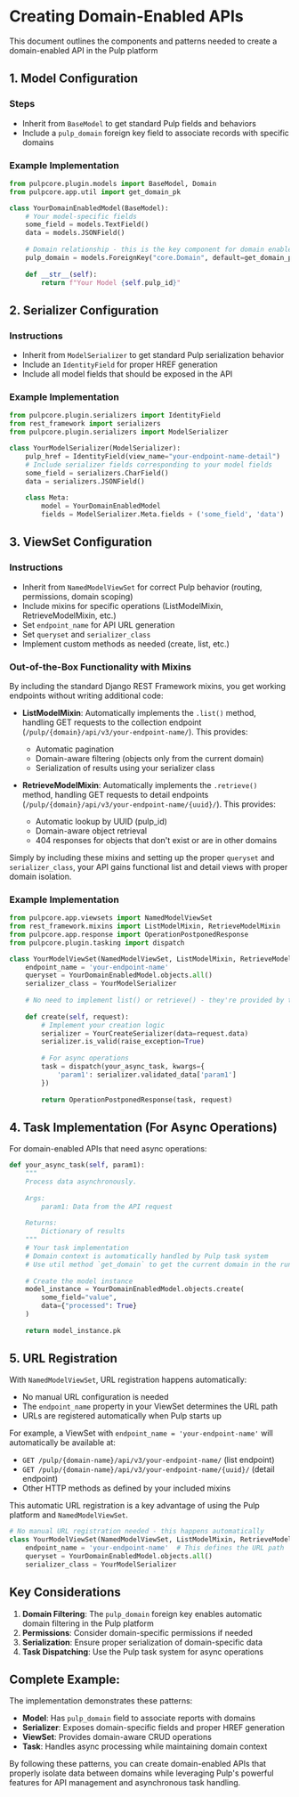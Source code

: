# Creating Domain-Enabled APIs

This document outlines the components and patterns needed to create a domain-enabled API in the Pulp platform

## 1. Model Configuration

### Steps

- Inherit from `BaseModel` to get standard Pulp fields and behaviors
- Include a `pulp_domain` foreign key field to associate records with specific domains

### Example Implementation

```python
from pulpcore.plugin.models import BaseModel, Domain
from pulpcore.app.util import get_domain_pk

class YourDomainEnabledModel(BaseModel):
    # Your model-specific fields
    some_field = models.TextField()
    data = models.JSONField()
    
    # Domain relationship - this is the key component for domain enablement
    pulp_domain = models.ForeignKey("core.Domain", default=get_domain_pk, on_delete=models.CASCADE)
    
    def __str__(self):
        return f"Your Model {self.pulp_id}"
```

## 2. Serializer Configuration

### Instructions

- Inherit from `ModelSerializer` to get standard Pulp serialization behavior
- Include an `IdentityField` for proper HREF generation
- Include all model fields that should be exposed in the API

### Example Implementation

```python
from pulpcore.plugin.serializers import IdentityField
from rest_framework import serializers
from pulpcore.plugin.serializers import ModelSerializer

class YourModelSerializer(ModelSerializer):
    pulp_href = IdentityField(view_name="your-endpoint-name-detail")
    # Include serializer fields corresponding to your model fields
    some_field = serializers.CharField()
    data = serializers.JSONField()
    
    class Meta:
        model = YourDomainEnabledModel
        fields = ModelSerializer.Meta.fields + ('some_field', 'data')
```

## 3. ViewSet Configuration

### Instructions

- Inherit from `NamedModelViewSet` for correct Pulp behavior (routing, permissions, domain scoping)
- Include mixins for specific operations (ListModelMixin, RetrieveModelMixin, etc.)
- Set `endpoint_name` for API URL generation
- Set `queryset` and `serializer_class`
- Implement custom methods as needed (create, list, etc.)

### Out-of-the-Box Functionality with Mixins

By including the standard Django REST Framework mixins, you get working endpoints without writing additional code:

- **ListModelMixin**: Automatically implements the `.list()` method, handling GET requests to the collection endpoint (`/pulp/{domain}/api/v3/your-endpoint-name/`). This provides:
    - Automatic pagination
    - Domain-aware filtering (objects only from the current domain)
    - Serialization of results using your serializer class

- **RetrieveModelMixin**: Automatically implements the `.retrieve()` method, handling GET requests to detail endpoints (`/pulp/{domain}/api/v3/your-endpoint-name/{uuid}/`). This provides:
    - Automatic lookup by UUID (pulp_id)
    - Domain-aware object retrieval
    - 404 responses for objects that don't exist or are in other domains

Simply by including these mixins and setting up the proper `queryset` and `serializer_class`, your API gains functional list and detail views with proper domain isolation.

### Example Implementation

```python
from pulpcore.app.viewsets import NamedModelViewSet
from rest_framework.mixins import ListModelMixin, RetrieveModelMixin
from pulpcore.app.response import OperationPostponedResponse
from pulpcore.plugin.tasking import dispatch

class YourModelViewSet(NamedModelViewSet, ListModelMixin, RetrieveModelMixin):
    endpoint_name = 'your-endpoint-name'
    queryset = YourDomainEnabledModel.objects.all()
    serializer_class = YourModelSerializer
    
    # No need to implement list() or retrieve() - they're provided by the mixins!
    
    def create(self, request):
        # Implement your creation logic
        serializer = YourCreateSerializer(data=request.data)
        serializer.is_valid(raise_exception=True)
        
        # For async operations
        task = dispatch(your_async_task, kwargs={
            'param1': serializer.validated_data['param1']
        })
        
        return OperationPostponedResponse(task, request)
```

## 4. Task Implementation (For Async Operations)

For domain-enabled APIs that need async operations:

```python
def your_async_task(self, param1):
    """
    Process data asynchronously.
    
    Args:
        param1: Data from the API request
        
    Returns:
        Dictionary of results
    """
    # Your task implementation
    # Domain context is automatically handled by Pulp task system
    # Use util method `get_domain` to get the current domain in the running Task
    
    # Create the model instance
    model_instance = YourDomainEnabledModel.objects.create(
        some_field="value",
        data={"processed": True}
    )
    
    return model_instance.pk
```

## 5. URL Registration

With `NamedModelViewSet`, URL registration happens automatically:

- No manual URL configuration is needed
- The `endpoint_name` property in your ViewSet determines the URL path
- URLs are registered automatically when Pulp starts up

For example, a ViewSet with `endpoint_name = 'your-endpoint-name'` will automatically be available at:

- `GET /pulp/{domain-name}/api/v3/your-endpoint-name/` (list endpoint)
- `GET /pulp/{domain-name}/api/v3/your-endpoint-name/{uuid}/` (detail endpoint)
- Other HTTP methods as defined by your included mixins

This automatic URL registration is a key advantage of using the Pulp platform and `NamedModelViewSet`.

```python
# No manual URL registration needed - this happens automatically
class YourModelViewSet(NamedModelViewSet, ListModelMixin, RetrieveModelMixin):
    endpoint_name = 'your-endpoint-name'  # This defines the URL path
    queryset = YourDomainEnabledModel.objects.all()
    serializer_class = YourModelSerializer
```

## Key Considerations

1. **Domain Filtering**: The `pulp_domain` foreign key enables automatic domain filtering in the Pulp platform
2. **Permissions**: Consider domain-specific permissions if needed
3. **Serialization**: Ensure proper serialization of domain-specific data
4. **Task Dispatching**: Use the Pulp task system for async operations

## Complete Example: 

The implementation demonstrates these patterns:

- **Model**: Has `pulp_domain` field to associate reports with domains
- **Serializer**: Exposes domain-specific fields and proper HREF generation
- **ViewSet**: Provides domain-aware CRUD operations
- **Task**: Handles async processing while maintaining domain context

By following these patterns, you can create domain-enabled APIs that properly isolate data between domains while leveraging Pulp's powerful features for API management and asynchronous task handling.
